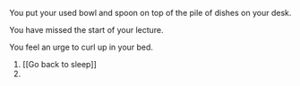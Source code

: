 You put your used bowl and spoon on top of the pile of dishes on your desk.

You have missed the start of your lecture.

You feel an urge to curl up in your bed.

1. [[Go back to sleep]]
2. 
